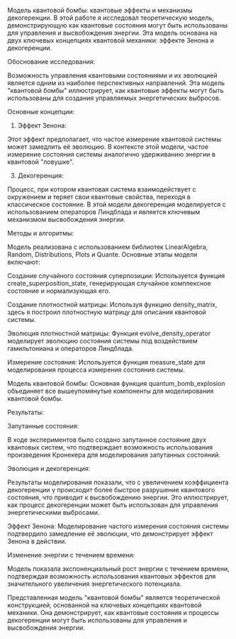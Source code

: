 Модель квантовой бомбы: квантовые эффекты и механизмы декогеренции. В этой работе я исследовал теоретическую модель, демонстрирующую как квантовые состояния могут быть использованы для управления и высвобождения энергии. 
Эта модель основана на двух ключевых концепциях квантовой механики: эффекте Зенона и декогеренции.

Обоснование исследования:

Возможность управления квантовыми состояниями и их эволюцией является одним из наиболее перспективных направлений. Эта модель "квантовой бомбы" иллюстрирует, как квантовые эффекты могут быть использованы для создания 
управляемых энергетических выбросов.

Основные концепции:
1. Эффект Зенона:

Этот эффект предполагает, что частое измерение квантовой системы может замедлить её эволюцию. В контексте этой модели, частое измерение состояния системы аналогично удерживанию энергии в квантовой "ловушке".

3. Декогеренция:

Процесс, при котором квантовая система взаимодействует с окружением и теряет свои квантовые свойства, переходя в классическое состояние. В этой модели декогеренция моделируется с использованием операторов Линдблада и 
является ключевым механизмом высвобождения энергии.

Методы и алгоритмы:

Модель реализована с использованием библиотек LinearAlgebra, Random, Distributions, Plots и Quante. Основные этапы модели включают:

Создание случайного состояния суперпозиции: Используется функция create_superposition_state, генерирующая случайное комплексное состояние и нормализующая его.

Создание плотностной матрицы: Используя функцию density_matrix, здесь я построил плотностную матрицу для описания квантовой системы.

Эволюция плотностной матрицы: Функция evolve_density_operator моделирует эволюцию состояния системы под воздействием гамильтониана и операторов Линдблада.

Измерение состояния: Используется функция measure_state для моделирования процесса измерения состояния системы.

Модель квантовой бомбы: Основная функция quantum_bomb_explosion объединяет все вышеупомянутые компоненты для моделирования квантовой бомбы.

Результаты:

Запутанные состояния: 

В ходе экспериментов было создано запутанное состояние двух квантовых систем, что подтверждает возможность использования произведения Кронекера для моделирования запутанных состояний.

Эволюция и декогеренция:

Результаты моделирования показали, что с увеличением коэффициента декогеренции γ происходит более быстрое разрушение квантового состояния, что приводит к высвобождению энергии. Это иллюстрирует, как процесс декогеренции 
может быть использован для управления энергетическими выбросами.

Эффект Зенона:
Моделирование частого измерения состояния системы подтвердило замедление её эволюции, что демонстрирует эффект Зенона в действии.

Изменение энергии с течением времени: 

Модель показала экспоненциальный рост энергии с течением времени, подтверждая возможность использования квантовых эффектов для значительного увеличения энергетического потенциала.

Представленная модель "квантовой бомбы" является теоретической конструкцией, основанной на ключевых концепциях квантовой механики. Она демонстрирует, как квантовые состояния и процессы декогеренции могут быть использованы для управления и высвобождения энергии.
